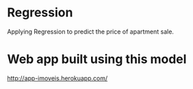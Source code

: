 # Regression
Applying Regression to predict the price of apartment sale.
#
# Web app built using this model
http://app-imoveis.herokuapp.com/
